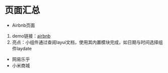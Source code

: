 # 页面汇总
+ Airbnb页面  
1. demo链接：[airbnb](https://whrice.github.io/webDesign/airbnb/html/index.html)
2. 亮点：小组件通过查阅layui文档，使用其内置模块完成，如日期与时间选择组件laydate
+ 网易乐乎
+ 小米商城
